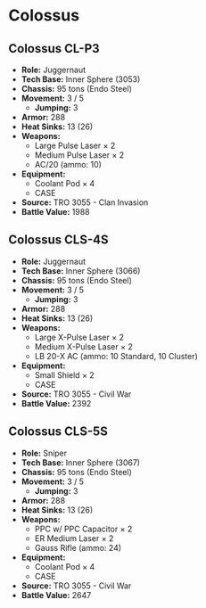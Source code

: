 # Colossus
## Colossus CL-P3
- **Role:** Juggernaut
- **Tech Base:** Inner Sphere (3053)
- **Chassis:** 95 tons (Endo Steel)
- **Movement:** 3 / 5
  - **Jumping:** 3
- **Armor:** 288
- **Heat Sinks:** 13 (26)
- **Weapons:**
  - Large Pulse Laser × 2
  - Medium Pulse Laser × 2
  - AC/20 (ammo: 10)
- **Equipment:**
  - Coolant Pod × 4
  - CASE
- **Source:** TRO 3055 - Clan Invasion
- **Battle Value:** 1988

## Colossus CLS-4S
- **Role:** Juggernaut
- **Tech Base:** Inner Sphere (3066)
- **Chassis:** 95 tons (Endo Steel)
- **Movement:** 3 / 5
  - **Jumping:** 3
- **Armor:** 288
- **Heat Sinks:** 13 (26)
- **Weapons:**
  - Large X-Pulse Laser × 2
  - Medium X-Pulse Laser × 2
  - LB 20-X AC (ammo: 10 Standard, 10 Cluster)
- **Equipment:**
  - Small Shield × 2
  - CASE
- **Source:** TRO 3055 - Civil War
- **Battle Value:** 2392

## Colossus CLS-5S
- **Role:** Sniper
- **Tech Base:** Inner Sphere (3067)
- **Chassis:** 95 tons (Endo Steel)
- **Movement:** 3 / 5
  - **Jumping:** 3
- **Armor:** 288
- **Heat Sinks:** 13 (26)
- **Weapons:**
  - PPC w/ PPC Capacitor × 2
  - ER Medium Laser × 2
  - Gauss Rifle (ammo: 24)
- **Equipment:**
  - Coolant Pod × 4
  - CASE
- **Source:** TRO 3055 - Civil War
- **Battle Value:** 2647

